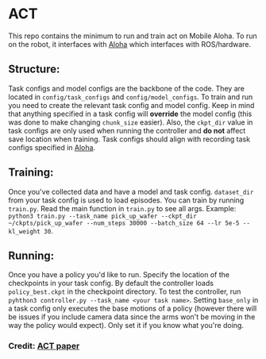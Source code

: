 # ACT

This repo contains the minimum to run and train act on Mobile Aloha. To run on the robot, it interfaces with [Aloha](https://github.com/AntonioLAvila/aloha) which interfaces with ROS/hardware.

## Structure:

Task configs and model configs are the backbone of the code. They are located in `config/task_configs` and `config/model_configs`. To train and run you need to create the relevant task config and model config. Keep in mind that anything specified in a task config will **override** the model config (this was done to make changing `chunk_size` easier). Also, the `ckpt_dir` value in task configs are only used when running the controller and **do not** affect save location when training. Task configs should align with recording task configs specified in [Aloha](https://github.com/AntonioLAvila/aloha).

## Training:

Once you've collected data and have a model and task config. `dataset_dir` from your task config is used to load episodes. You can train by running `train.py`. Read the main function in `train.py` to see all args. Example: `python3 train.py --task_name pick_up_wafer --ckpt_dir ~/ckpts/pick_up_wafer --num_steps 30000 --batch_size 64 --lr 5e-5 --kl_weight 30`.

## Running:

Once you have a policy you'd like to run. Specify the location of the checkpoints in your task config. By default the controller loads `policy_best.ckpt` in the checkpoint directory. To test the controller, run `pyhthon3 controller.py --task_name <your task name>`. Setting `base_only` in a task config only executes the base motions of a policy (however there will be issues if you include camera data since the arms won't be moving in the way the policy would expect). Only set it if you know what you're doing.

### Credit: [ACT paper](https://arxiv.org/pdf/2304.13705)